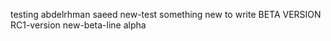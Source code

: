 testing
abdelrhman saeed
new-test
something new to write
BETA VERSION
RC1-version
new-beta-line
alpha
